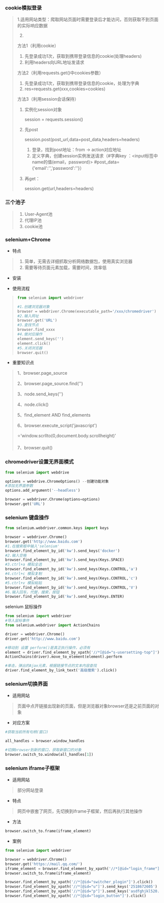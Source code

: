 ### cookie模拟登录

> 1.适用网站类型：爬取网站页面时需要登录后才能访问，否则获取不到页面的实际响应数据
>
> 2.
>
> 方法1（利用cookie）
>
> 1. 先登录成功1次，获取到携带登录信息的cookie(处理headers)
> 2. 利用headers向URL地址发请求
>
> 方法2（利用requests.get()中cookies参数）
>
> 1. 先登录成功1次，获取到携带登录信息的cookie，处理为字典
> 2. res=requests.get(xxx,cookies=cookies)
>
> 方法3（利用session会话保持）
>
> 1. 实例化session对象
>
>    session = requests.session()
>
> 2. 先post
>
>    session.post(post_url,data=post_data,headers=headers)
>
>    1. 登录，找到post地址：from -> action对应地址
>    2. 定义字典，创建session实例发送请求（#字典key ：<input标签中name的值(email，password)>                        #post_data={'email':'','password':''}）
>
> 3. 再get：
>
>    session.get(url,headers=headers)

### 三个池子

> 1. User-Agent池
> 2. 代理IP池
> 3. cookie池

### selenium+Chrome

+ 特点

> 1. 简单，无需去详细抓取分析网络数据包，使用真实浏览器
> 2. 需要等待页面元素加载，需要时间，效率低

+ 安装

>  

+ 使用流程

> ```python
> from selenium import webdriver
> 
> #1.创建浏览器对象
> browser = webdriver.Chrome(executable_path='/xxx/chromedriver')
> #2.输入网址
> browser.get('URL')
> #3.查找节点
> browser.find_xxxx
> #4.做对应操作
> element.send_keys('')
> element.click()
> #5.关闭浏览器
> browser.quit()
> ```

+ 重要知识点

> 1、browser.page_source
>
> 2、browser.page_source.find('')
>
> 3、node.send_keys('')
>
> 4、node.click()
>
> 5、find_element  AND find_elements
>
> 6、browser.execute_script('javascript')
>
> :star:'window.scrllto(0,document.body.scrollheight)'​
>
> 7、browser.quit()

### chromedriver设置无界面模式

```python
from selenium import webdrive

options = webdrive.ChromeOptions() --创建功能对象
#添加无界面参数
options.add_argument('--headless')

browser = webdriver.Chrome(options=options)
browser.get('URL')

```

### selenium 键盘操作

```python
from selenium.webdriver.common.keys import keys

browser = webdriver.Chrome()
browser.get('http://www.baidu.com')
#1.在搜索框中输入'selenium'
browser.find_element_by_id('kw').send_keys('docker')
#2.输入空格
browser.find_element_by_id('kw').send_keys(Keys.SPACE)
#3.ctrl+a 模拟全选
browser.find_element_by_id('kw').send_keys(Keys.CONTROL,'a')
#4.ctrl+c 模拟复制
browser.find_element_by_id('kw').send_keys(Keys.CONTROL,'c')
#5.ctrl+v 模拟粘贴
browser.find_element_by_id('kw').send_keys(Keys.CONTROL,'V')
#6.输入回车，代替，搜索，按钮
browser.find_element_by_id('kw').send_keys(Keys.ENTER)
```



selenium 鼠标操作

```python
from selenium import webdriver
#导入鼠标事件
from selenium.webdriver import ActionChains

driver = webdriver.Chrome()
driver.get('http://www.baidu.com')

#移动到 设置 perform()是真正执行操作，必须有
element = driver.find_element_by_xpath('//*[@id="s-usersetting-top"]')
ActionChains(driver).move_to_element(element).perform

#单击，弹出的Ajax元素，根据链接节点的文本内容查找
driver.find_element_by_link_text('高级搜索').click()

```



### selenium切换界面

+ 适用网站

> 页面中点开链接出现新的页面，但是浏览器对象browser还是之前页面的对象

+ 对应方案

```python
#获取当前所有句柄(窗口)

all_handles = browser.window_handles

#切换browser到新的窗口，获取新窗口的对象
browser.switch_to.window(all_handles[1])

```

### selenium iframe子框架

+ 适用网站

> 部分网站登录

+ 特点

> 网页中嵌套了网页，先切换到iframe子框架，然后再执行其他操作

+ 方法

```python
browser.switch_to.frame(iframe_element)
```

+ 案例

```python
from selenium import webdriver

browser = webdriver.Chrome()
browser.get('https://mail.qq.com/')
iframe_element = browser.find_element_by_xpath('//*[@id="login_frame"]')
browser.switch_to.frame(iframe_element)

browser.find_element_by_xpath('//*[@id="switcher_plogin"]').click()
browser.find_element_by_xpath('//*[@id="u"]').send_keys('2518672605')
browser.find_element_by_xpath('//*[@id="p"]').send_keys('asdfghjkl520..')
browser.find_element_by_xpath('//*[@id="login_button"]').click()
```

